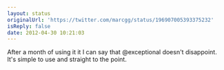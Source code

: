 ```yaml
---
layout: status
originalUrl: 'https://twitter.com/marcgg/status/196907005393375232'
isReply: false
date: 2012-04-30 10:21:03
---
```


After a month of using it it I can say that @exceptional doesn't disappoint. It's simple to use and straight to the point.
